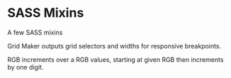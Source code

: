 # SASS Mixins

A few SASS mixins

Grid Maker outputs grid selectors and widths for responsive breakpoints.

RGB increments over a RGB values, starting at given RGB then increments by one digit.
